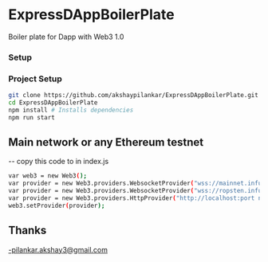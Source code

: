 # ExpressDAppBoilerPlate
Boiler plate for Dapp with Web3 1.0  

### Setup


### Project Setup

```bash
git clone https://github.com/akshaypilankar/ExpressDAppBoilerPlate.git 
cd ExpressDAppBoilerPlate
npm install # Installs dependencies
npm run start
```
## Main network or any Ethereum testnet 
-- copy this code to in index.js
```bash
var web3 = new Web3();
var provider = new Web3.providers.WebsocketProvider("wss://mainnet.infura.io/ws"); //case of mainnet
var provider = new Web3.providers.WebsocketProvider("wss://ropsten.infura.io/ws"); //case of testnet
var provider = new Web3.providers.HttpProvider("http://localhost:port number"); //in case of local or ganache
web3.setProvider(provider);
```

## Thanks
-pilankar.akshay3@gmail.com
